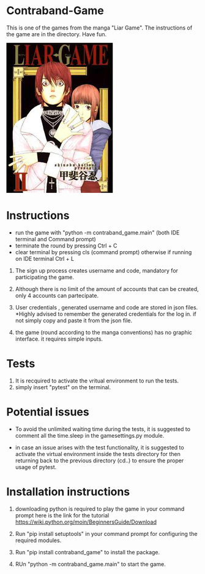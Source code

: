 # Contraband-Game

This is one of the games from the manga "Liar Game". The instructions of the game are in the directory. 
Have fun.

![ image alt](https://github.com/andrewisoko/contraband_game/blob/main/images/image%2001.jpg)


# Instructions

* run the game with "python -m contraband_game.main" (both IDE terminal and Command prompt)
*  terminate the round by pressing Ctrl + C
* clear terminal by pressing cls (command prompt) otherwise if running on IDE terminal Ctrl + L

1) The sign up process creates username and code, mandatory for participating the game.

2) Although there is no limit of the amount of accounts that can be created, only 4 accounts can partecipate.

3) User credentials , generated username and code are stored in json files. *Highly advised to remember the generated credentials for the log in. if not simply copy and paste it from the json file.

4) the game (round according to the manga conventions) has no graphic interface. it requires simple inputs.

# Tests 


1) It is recquired to activate the vritual environment to run the tests.
2) simply insert "pytest" on the terminal.


# Potential issues


*  To avoid the unlimited waiting time during the tests, it is suggested to comment all the time.sleep in the gamesettings.py module.

*  in case an issue arises with the test functionality, it is suggested to activate the virtual environment inside the tests directory for then returning back to the previous directory (cd..) to ensure the proper usage of pytest. 


# Installation instructions


1) downloading python is required to play the game in your command prompt here is the link for the tutorial https://wiki.python.org/moin/BeginnersGuide/Download

2) Run "pip install setuptools" in your command prompt for configuring the required modules.

3) Run "pip install contraband_game" to install the package.

4) RUn  "python -m contraband_game.main" to start the game.






